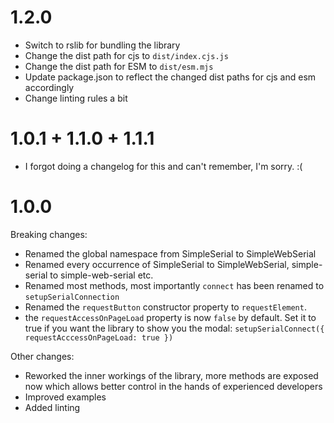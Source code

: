 # 1.2.0

- Switch to rslib for bundling the library
- Change the dist path for cjs to `dist/index.cjs.js`
- Change the dist path for ESM to `dist/esm.mjs`
- Update package.json to reflect the changed dist paths for cjs and esm accordingly
- Change linting rules a bit

# 1.0.1 + 1.1.0 + 1.1.1

- I forgot doing a changelog for this and can't remember, I'm sorry. :(

# 1.0.0

Breaking changes:

- Renamed the global namespace from SimpleSerial to SimpleWebSerial
- Renamed every occurrence of SimpleSerial to SimpleWebSerial, simple-serial to simple-web-serial etc.
- Renamed most methods, most importantly `connect` has been renamed to `setupSerialConnection`
- Renamed the `requestButton` constructor property to `requestElement`.
- the `requestAccessOnPageLoad` property is now `false` by default. Set it to true if you want the library to show you the modal: `setupSerialConnect({ requestAcccessOnPageLoad: true })`

Other changes:
- Reworked the inner workings of the library, more methods are exposed now which allows better control in the hands of experienced developers
- Improved examples
- Added linting
